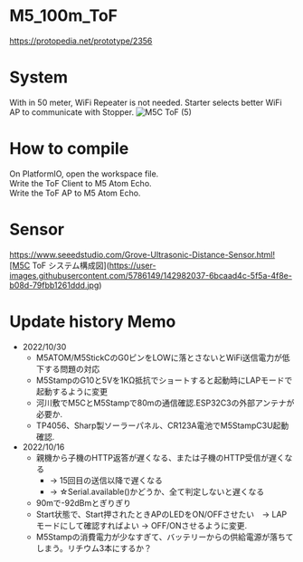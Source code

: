 # M5_100m_ToF

https://protopedia.net/prototype/2356

# System 

 With in 50 meter, WiFi Repeater is not needed.
 Starter selects better WiFi AP to communicate with Stopper.
![M5C ToF (5)](https://user-images.githubusercontent.com/5786149/142982401-c69bb932-08fa-433e-9b68-e33421ef421e.jpg)




# How to compile

On PlatformIO, open the workspace file.  
Write the ToF Client to M5 Atom Echo.  
Write the ToF AP to M5 Atom Echo.  

# Sensor  
https://www.seeedstudio.com/Grove-Ultrasonic-Distance-Sensor.html![M5C ToF システム構成図](https://user-images.githubusercontent.com/5786149/142982037-6bcaad4c-5f5a-4f8e-b08d-79fbb1261ddd.jpg)


# Update history Memo
- 2022/10/30
  - M5ATOM/M5StickCのG0ピンをLOWに落とさないとWiFi送信電力が低下する問題の対応 
  - M5StampのG10と5Vを1KΩ抵抗でショートすると起動時にLAPモードで起動するように変更
  - 河川敷でM5CとM5Stampで80mの通信確認.ESP32C3の外部アンテナが必要か.
  - TP4056、Sharp製ソーラーパネル、CR123A電池でM5StampC3U起動確認.
- 2022/10/16
  - 親機から子機のHTTP返答が遅くなる、または子機のHTTP受信が遅くなる
    - → 15回目の送信以降で遅くなる
    - → ☆Serial.available()かどうか、全て判定しないと遅くなる
  - 90mで-92dBmとぎりぎり
  - Start状態で、Start押されたときAPのLEDをON/OFFさせたい　→ LAPモードにして確認すればよい → OFF/ONさせるように変更.
  - M5Stampの消費電力が少なすぎて、バッテリーからの供給電源が落ちてしまう。リチウム3本にするか？
